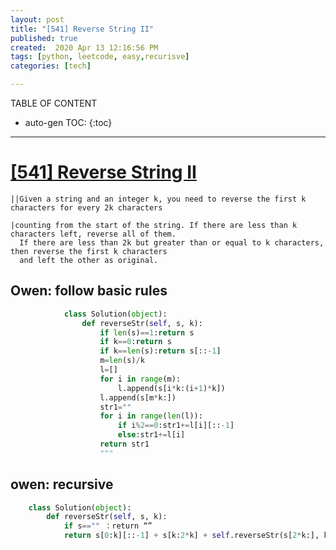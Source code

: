 ```yaml
---
layout: post
title: "[541] Reverse String II"
published: true
created:  2020 Apr 13 12:16:56 PM
tags: [python, leetcode, easy,recurisve]
categories: [tech]

---
```


TABLE OF CONTENT

* auto-gen TOC:
{:toc}

- - -

# [[541] Reverse String II](https://leetcode.com/problems/reverse-string-ii/)

    ||Given a string and an integer k, you need to reverse the first k characters for every 2k characters 

    |counting from the start of the string. If there are less than k characters left, reverse all of them. 
      If there are less than 2k but greater than or equal to k characters, then reverse the first k characters 
      and left the other as original.
    


## Owen: follow basic rules

```python
			class Solution(object):
			    def reverseStr(self, s, k):
			        if len(s)==1:return s
			        if k==0:return s
			        if k==len(s):return s[::-1]
			        m=len(s)/k
			        l=[]
			        for i in range(m):
			            l.append(s[i*k:(i+1)*k])
			        l.append(s[m*k:])
			        str1=""
			        for i in range(len(l)):
			            if i%2==0:str1+=l[i][::-1]
			            else:str1+=l[i]
			        return str1
			        """
```

## owen: recursive

```python
	class Solution(object):
	    def reverseStr(self, s, k):
	        if s=="" ：return “” 
	        return s[0:k][::-1] + s[k:2*k] + self.reverseStr(s[2*k:], k) 
```

